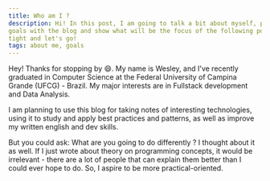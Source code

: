 ```yaml
---
title: Who am I ?
description: Hi! In this post, I am going to talk a bit about myself, present my 
goals with the blog and show what will be the focus of the following posts. Stay
tight and let's go!
tags: about me, goals
---
```


Hey! Thanks for stopping by :smile:. My name is Wesley, and I've 
recently graduated in Computer Science at the Federal University of 
Campina Grande (UFCG) - Brazil. My major interests are in Fullstack 
development and Data Analysis.

I am planning to use this blog for taking notes of interesting 
technologies, using it to study and apply best practices and 
patterns, as well as improve my written english and dev skills.

But you could ask: What are you going to do differently ? I thought 
about it as well. If I just wrote about theory on programming concepts,
it would be irrelevant - there are a lot of people that can explain them
better than I could ever hope to do. So, I aspire to be more
practical-oriented.